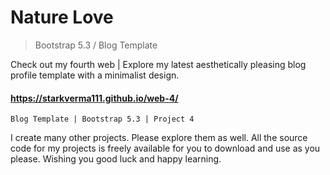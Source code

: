 # Nature Love

> Bootstrap 5.3 / Blog Template

Check out my fourth web | Explore my latest aesthetically pleasing blog profile template with a minimalist design.


#### https://starkverma111.github.io/web-4/

`Blog Template | Bootstrap 5.3 | Project 4`

I create many other projects. Please explore them as well. All the source code for my projects is freely available for you to download and use as you please. Wishing you good luck and happy learning.
